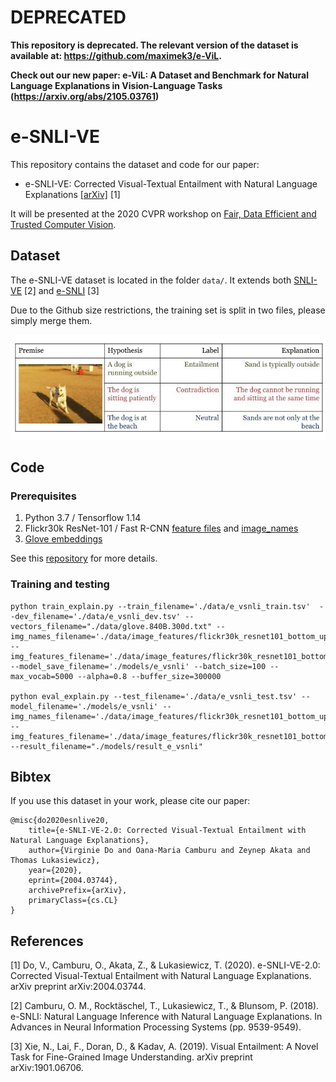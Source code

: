 # DEPRECATED

**This repository is deprecated. The relevant version of the dataset is available at: https://github.com/maximek3/e-ViL.**

**Check out our new paper: e-ViL: A Dataset and Benchmark for Natural Language Explanations in Vision-Language Tasks (https://arxiv.org/abs/2105.03761)**


# e-SNLI-VE

This repository contains the dataset and code for our paper: 

* e-SNLI-VE: Corrected Visual-Textual Entailment with Natural Language Explanations [[arXiv]](http://arxiv.org/abs/2004.03744) [1]

It will be presented at the 2020 CVPR workshop on [Fair, Data Efficient and Trusted Computer Vision](https://sites.google.com/view/fair-data-efficient-trusted-cv/home).

## Dataset

The e-SNLI-VE dataset is located in the folder `data/`. It extends both [SNLI-VE](https://github.com/necla-ml/SNLI-VE) [2] and [e-SNLI](https://github.com/OanaMariaCamburu/e-SNLI) [3]

Due to the Github size restrictions, the training set is split in two files, please simply merge them.

![Example from e-SNLI-VE](https://github.com/virginie-do/e-SNLI-VE/raw/master/e-snli-ve-dog-example.jpg)

## Code

### Prerequisites
1. Python 3.7 / Tensorflow 1.14
2. Flickr30k ResNet-101 / Fast R-CNN [feature files](https://drive.google.com/file/d/1-Jq5FFByurew-QvwTMz59Llg-2j00xTv/view?usp=sharing) and [image_names](https://drive.google.com/file/d/0B40JtotizQfxMG81TVoteHlKdFU/view) 
3. [Glove embeddings](http://nlp.stanford.edu/data/glove.840B.300d.zip)

See this [repository](https://github.com/claudiogreco/coling18-gte) for more details.

### Training and testing
~~~
python train_explain.py --train_filename='./data/e_vsnli_train.tsv'  --dev_filename='./data/e_vsnli_dev.tsv' --vectors_filename="./data/glove.840B.300d.txt" --img_names_filename='./data/image_features/flickr30k_resnet101_bottom_up_img_names.json' --img_features_filename='./data/image_features/flickr30k_resnet101_bottom_up_img_features.npy' --model_save_filename='./models/e_vsnli' --batch_size=100 --max_vocab=5000 --alpha=0.8 --buffer_size=300000

python eval_explain.py --test_filename='./data/e_vsnli_test.tsv' --model_filename='./models/e_vsnli' --img_names_filename='./data/image_features/flickr30k_resnet101_bottom_up_img_names.json' --img_features_filename='./data/image_features/flickr30k_resnet101_bottom_up_img_features.npy' --result_filename="./models/result_e_vsnli"
~~~

## Bibtex

If you use this dataset in your work, please cite our paper:

```
@misc{do2020esnlive20,
    title={e-SNLI-VE-2.0: Corrected Visual-Textual Entailment with Natural Language Explanations},
    author={Virginie Do and Oana-Maria Camburu and Zeynep Akata and Thomas Lukasiewicz},
    year={2020},
    eprint={2004.03744},
    archivePrefix={arXiv},
    primaryClass={cs.CL}
}
```


## References

[1] Do, V., Camburu, O., Akata, Z., & Lukasiewicz, T. (2020). e-SNLI-VE-2.0: Corrected Visual-Textual Entailment with Natural Language Explanations. arXiv preprint arXiv:2004.03744.

[2] Camburu, O. M., Rocktäschel, T., Lukasiewicz, T., & Blunsom, P. (2018). e-SNLI: Natural Language Inference with Natural Language Explanations. In Advances in Neural Information Processing Systems (pp. 9539-9549).

[3] Xie, N., Lai, F., Doran, D., & Kadav, A. (2019). Visual Entailment: A Novel Task for Fine-Grained Image Understanding. arXiv preprint arXiv:1901.06706.



